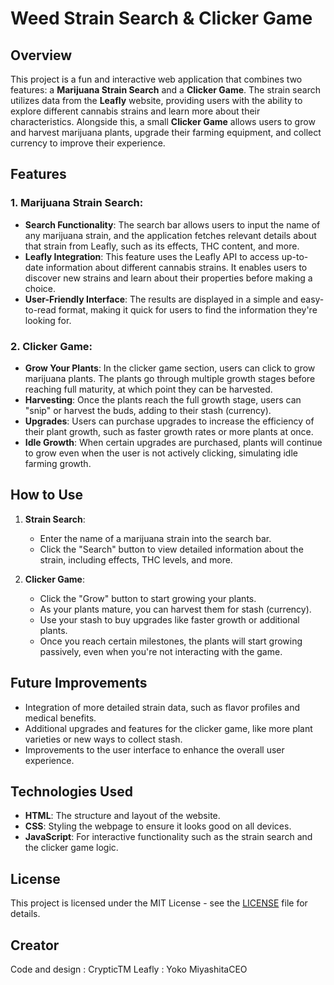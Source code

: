 # Weed Strain Search & Clicker Game

## Overview

This project is a fun and interactive web application that combines two features: a **Marijuana Strain Search** and a **Clicker Game**. The strain search utilizes data from the **Leafly** website, providing users with the ability to explore different cannabis strains and learn more about their characteristics. Alongside this, a small **Clicker Game** allows users to grow and harvest marijuana plants, upgrade their farming equipment, and collect currency to improve their experience. 

## Features

### 1. **Marijuana Strain Search**:
- **Search Functionality**: The search bar allows users to input the name of any marijuana strain, and the application fetches relevant details about that strain from Leafly, such as its effects, THC content, and more.
- **Leafly Integration**: This feature uses the Leafly API to access up-to-date information about different cannabis strains. It enables users to discover new strains and learn about their properties before making a choice.
- **User-Friendly Interface**: The results are displayed in a simple and easy-to-read format, making it quick for users to find the information they're looking for.

### 2. **Clicker Game**:
- **Grow Your Plants**: In the clicker game section, users can click to grow marijuana plants. The plants go through multiple growth stages before reaching full maturity, at which point they can be harvested.
- **Harvesting**: Once the plants reach the full growth stage, users can "snip" or harvest the buds, adding to their stash (currency).
- **Upgrades**: Users can purchase upgrades to increase the efficiency of their plant growth, such as faster growth rates or more plants at once.
- **Idle Growth**: When certain upgrades are purchased, plants will continue to grow even when the user is not actively clicking, simulating idle farming growth.

## How to Use

1. **Strain Search**:
   - Enter the name of a marijuana strain into the search bar.
   - Click the "Search" button to view detailed information about the strain, including effects, THC levels, and more.

2. **Clicker Game**:
   - Click the "Grow" button to start growing your plants.
   - As your plants mature, you can harvest them for stash (currency).
   - Use your stash to buy upgrades like faster growth or additional plants.
   - Once you reach certain milestones, the plants will start growing passively, even when you're not interacting with the game.

## Future Improvements

- Integration of more detailed strain data, such as flavor profiles and medical benefits.
- Additional upgrades and features for the clicker game, like more plant varieties or new ways to collect stash.
- Improvements to the user interface to enhance the overall user experience.

## Technologies Used

- **HTML**: The structure and layout of the website.
- **CSS**: Styling the webpage to ensure it looks good on all devices.
- **JavaScript**: For interactive functionality such as the strain search and the clicker game logic.

## License

This project is licensed under the MIT License - see the [LICENSE](LICENSE) file for details.

## Creator
  Code and design : CrypticTM
  Leafly : Yoko MiyashitaCEO
